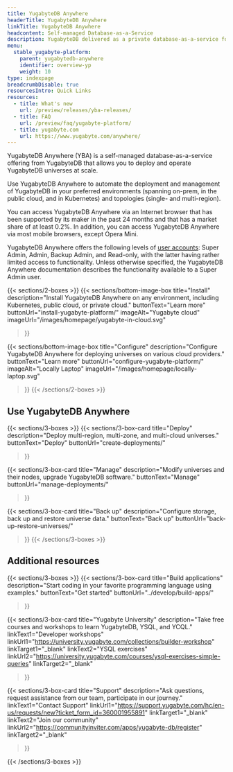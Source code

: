 ```yaml
---
title: YugabyteDB Anywhere
headerTitle: YugabyteDB Anywhere
linkTitle: YugabyteDB Anywhere
headcontent: Self-managed Database-as-a-Service
description: YugabyteDB delivered as a private database-as-a-service for enterprises.
menu:
  stable_yugabyte-platform:
    parent: yugabytedb-anywhere
    identifier: overview-yp
    weight: 10
type: indexpage
breadcrumbDisable: true
resourcesIntro: Quick Links
resources:
  - title: What's new
    url: /preview/releases/yba-releases/
  - title: FAQ
    url: /preview/faq/yugabyte-platform/
  - title: yugabyte.com
    url: https://www.yugabyte.com/anywhere/
---
```


YugabyteDB Anywhere (YBA) is a self-managed database-as-a-service offering from YugabyteDB that allows you to deploy and operate YugabyteDB universes at scale.

Use YugabyteDB Anywhere to automate the deployment and management of YugabyteDB in your preferred environments (spanning on-prem, in the public cloud, and in Kubernetes) and topologies (single-  and multi-region).

You can access YugabyteDB Anywhere via an Internet browser that has been supported by its maker in the past 24 months and that has a market share of at least 0.2%. In addition, you can access YugabyteDB Anywhere via most mobile browsers, except Opera Mini.

YugabyteDB Anywhere offers the following levels of [user accounts](security/authorization-platform/): Super Admin, Admin, Backup Admin, and Read-only, with the latter having rather limited access to functionality. Unless otherwise specified, the YugabyteDB Anywhere documentation describes the functionality available to a Super Admin user.

{{< sections/2-boxes >}}
  {{< sections/bottom-image-box
    title="Install"
    description="Install YugabyteDB Anywhere on any environment, including Kubernetes, public cloud, or private cloud."
    buttonText="Learn more"
    buttonUrl="install-yugabyte-platform/"
    imageAlt="Yugabyte cloud" imageUrl="/images/homepage/yugabyte-in-cloud.svg"
  >}}

  {{< sections/bottom-image-box
    title="Configure"
    description="Configure YugabyteDB Anywhere for deploying universes on various cloud providers."
    buttonText="Learn more"
    buttonUrl="configure-yugabyte-platform/"
    imageAlt="Locally Laptop" imageUrl="/images/homepage/locally-laptop.svg"
  >}}
{{< /sections/2-boxes >}}

## Use YugabyteDB Anywhere

{{< sections/3-boxes >}}
  {{< sections/3-box-card
    title="Deploy"
    description="Deploy multi-region, multi-zone, and multi-cloud universes."
    buttonText="Deploy"
    buttonUrl="create-deployments/"
  >}}

  {{< sections/3-box-card
    title="Manage"
    description="Modify universes and their nodes, upgrade YugabyteDB software."
    buttonText="Manage"
    buttonUrl="manage-deployments/"
  >}}

  {{< sections/3-box-card
    title="Back up"
    description="Configure storage, back up and restore universe data."
    buttonText="Back up"
    buttonUrl="back-up-restore-universes/"
  >}}
{{< /sections/3-boxes >}}

## Additional resources

{{< sections/3-boxes >}}
  {{< sections/3-box-card
  title="Build applications"
  description="Start coding in your favorite programming language using examples."
  buttonText="Get started"
  buttonUrl="../develop/build-apps/"
  >}}

  {{< sections/3-box-card
  title="Yugabyte University"
  description="Take free courses and workshops to learn YugabyteDB, YSQL, and YCQL."
  linkText1="Developer workshops"
  linkUrl1="https://university.yugabyte.com/collections/builder-workshop"
  linkTarget1="_blank"
  linkText2="YSQL exercises"
  linkUrl2="https://university.yugabyte.com/courses/ysql-exercises-simple-queries"
  linkTarget2="_blank"
  >}}

  {{< sections/3-box-card
  title="Support"
  description="Ask questions, request assistance from our team, participate in our journey."
  linkText1="Contact Support"
  linkUrl1="https://support.yugabyte.com/hc/en-us/requests/new?ticket_form_id=360001955891"
  linkTarget1="_blank"
  linkText2="Join our community"
  linkUrl2="https://communityinviter.com/apps/yugabyte-db/register"
  linkTarget2="_blank"
  >}}

{{< /sections/3-boxes >}}
